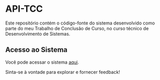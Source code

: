 # API-TCC

Este repositório contém o código-fonte do sistema desenvolvido como parte do meu Trabalho de Conclusão de Curso, no curso técnico de Desenvolvimento de Sistemas.

## Acesso ao Sistema

Você pode acessar o sistema [aqui](https://tccpharma.netlify.app/).

Sinta-se à vontade para explorar e fornecer feedback!

